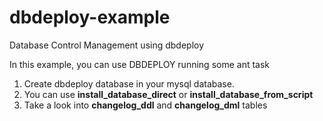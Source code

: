 dbdeploy-example
================

Database Control Management using dbdeploy

In this example, you can use DBDEPLOY running some ant task

1. Create dbdeploy database in your mysql database.
2. You can use **install_database_direct** or **install_database_from_script**
3. Take a look into **changelog_ddl** and **changelog_dml** tables